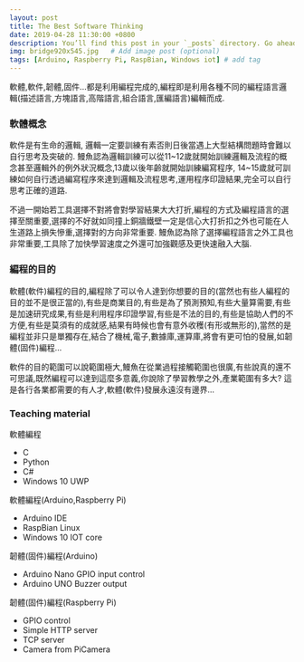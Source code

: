```yaml
---
layout: post
title: The Best Software Thinking
date: 2019-04-28 11:30:00 +0800
description: You’ll find this post in your `_posts` directory. Go ahead and edit it and re-build the site to see your changes. # Add post description (optional)
img: bridge920x545.jpg   # Add image post (optional)
tags: [Arduino, Raspberry Pi, RaspBian, Windows iot] # add tag
---
```


軟體,軟件,韌體,固件...都是利用編程完成的,編程即是利用各種不同的編程語言邏輯(描述語言,方塊語言,高階語言,組合語言,匯編語言)編輯而成.

### 軟體概念
軟件是有生命的邏輯, 邏輯一定要訓練有素否則日後當遇上大型結構問題時會難以自行思考及突破的. 鰻魚認為邏輯訓練可以從11~12歲就開始訓練邏輯及流程的概念甚至邏輯外的例外狀況概念,13歲以後年齡就開始訓練編寫程序, 14~15歲就可訓練如何自行透過編寫程序來達到邏輯及流程思考,運用程序印證結果,完全可以自行思考正確的道路.

不過一開始若工具選擇不對將會對學習結果大大打折,編程的方式及編程語言的選擇至關重要,選擇的不好就如同撞上銅牆鐵壁一定是信心大打折扣之外也可能在人生道路上損失慘重,選擇對的方向非常重要. 鰻魚認為除了選擇編程語言之外工具也非常重要,工具除了加快學習速度之外還可加強觀感及更快速融入大腦.

### 編程的目的
軟體(軟件)編程的目的,編程除了可以令人達到你想要的目的(當然也有些人編程的目的並不是很正當的),有些是商業目的,有些是為了預測預知,有些大量算需要,有些是加速研究成果,有些是利用程序印證學習,有些是不法的目的,有些是協助人們的不方便,有些是莫須有的成就感,結果有時候也會有意外收穫(有形或無形的),當然的是編程並非只是單獨存在,結合了機械,電子,數據庫,運算庫,將會有更可怕的發展,如韌體(固件)編程...

軟件的目的範圍可以說範圍極大,鰻魚在從業過程接觸範圍也很廣,有些說真的還不可思議,既然編程可以達到這麼多意義,你說除了學習教學之外,產業範圍有多大? 這是各行各業都需要的有人才,軟體(軟件)發展永遠沒有邊界...

### Teaching material
軟體編程
* C
* Python
* C#
* Windows 10 UWP

軟體編程(Arduino,Raspberry Pi)
* Arduino IDE
* RaspBian Linux
* Windows 10 IOT core

韌體(固件)編程(Arduino)
* Arduino Nano GPIO input control
* Arduino UNO Buzzer output

韌體(固件)編程(Raspberry Pi)
* GPIO control
* Simple HTTP server
* TCP server
* Camera from PiCamera
